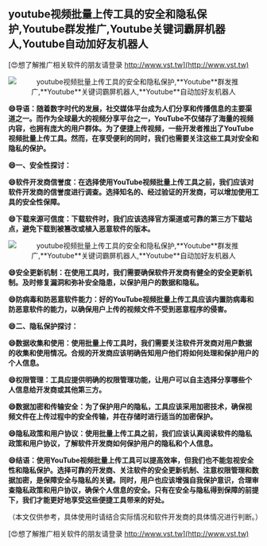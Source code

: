 ## **youtube视频批量上传工具的安全和隐私保护,**Youtube**群发推广,**Youtube**关键词霸屏机器人,**Youtube**自动加好友机器人**

[😍想了解推广相关软件的朋友请登录 http://www.vst.tw](http://www.vst.tw)

 <center><img src="https://vst.tw/MP4/tuiguang/png/4.png" alt="youtube视频批量上传工具的安全和隐私保护,**Youtube**群发推广,**Youtube**关键词霸屏机器人,**Youtube**自动加好友机器人"></center>

**😄导语：随着数字时代的发展，社交媒体平台成为人们分享和传播信息的主要渠道之一。而作为全球最大的视频分享平台之一，YouTube不仅储存了海量的视频内容，也拥有庞大的用户群体。为了便捷上传视频，一些开发者推出了YouTube视频批量上传工具。然而，在享受便利的同时，我们也需要关注这些工具对安全和隐私的保护。**

**😄一、安全性探讨：**

**😄软件开发商信誉度：在选择使用YouTube视频批量上传工具之前，我们应该对软件开发商的信誉度进行调查。选择知名的、经过验证的开发商，可以增加使用工具的安全性保障。**

**😄下载来源可信度：下载软件时，我们应该选择官方渠道或可靠的第三方下载站点，避免下载到被篡改或植入恶意软件的版本。**

 <center><img src="https://vst.tw/MP4/tuiguang/png/0.png" alt="youtube视频批量上传工具的安全和隐私保护,**Youtube**群发推广,**Youtube**关键词霸屏机器人,**Youtube**自动加好友机器人"></center>

**😄安全更新机制：在使用工具时，我们需要确保软件开发商有健全的安全更新机制。及时修复漏洞和弥补安全隐患，以保护用户的数据和隐私。**

**😄防病毒和防恶意软件能力：好的YouTube视频批量上传工具应该内置防病毒和防恶意软件的能力，以确保用户上传的视频文件不受到恶意程序的侵害。**

**😄二、隐私保护探讨：**

**😄数据收集和使用：使用批量上传工具时，我们需要关注软件开发商对用户数据的收集和使用情况。合规的开发商应该明确告知用户他们将如何处理和保护用户的个人信息。**

**😄权限管理：工具应提供明确的权限管理功能，让用户可以自主选择分享哪些个人信息给开发商或其他第三方。**

**😄数据加密和传输安全：为了保护用户的隐私，工具应该采用加密技术，确保视频文件在上传过程中的安全传输，并在存储时进行适当的加密保护。**

**😄隐私政策和用户协议：使用批量上传工具之前，我们应该认真阅读软件的隐私政策和用户协议，了解软件开发商如何保护用户的隐私和个人信息。**

**😄结语：使用YouTube视频批量上传工具可以提高效率，但我们也不能忽视安全性和隐私保护。选择可靠的开发商、关注软件的安全更新机制、注意权限管理和数据加密，是保障安全与隐私的关键。同时，用户也应该增强自我保护意识，合理审查隐私政策和用户协议，确保个人信息的安全。只有在安全与隐私得到保障的前提下，我们才能更好地享受这些便捷工具带来的好处。**

（本文仅供参考，具体使用时请结合实际情况和软件开发商的具体情况进行判断。）

[😍想了解推广相关软件的朋友请登录 http://www.vst.tw](http://www.vst.tw)



